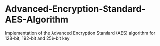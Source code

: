 # Advanced-Encryption-Standard-AES-Algorithm
Implementation of the Advanced Encryption Standard (AES) algorithm for 128-bit, 192-bit and 256-bit key
